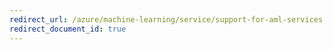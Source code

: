 ```yaml
---
redirect_url: /azure/machine-learning/service/support-for-aml-services
redirect_document_id: true
---
```

